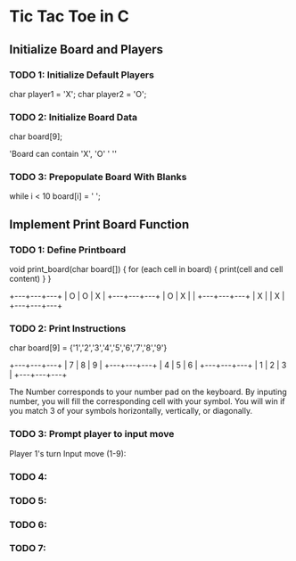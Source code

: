 # Tic Tac Toe in C

## Initialize Board and Players

### TODO 1: Initialize Default Players
char player1 = 'X';
char player2 = 'O';

### TODO 2: Initialize Board Data
char board[9];

'Board can contain 'X', 'O' ' ''

### TODO 3: Prepopulate Board With Blanks
while i < 10
	board[i] = ' ';

## Implement Print Board Function

### TODO 1: Define Printboard
void print_board(char board[]) {
	for (each cell in board) {
		print(cell and cell content)
	}
}

+---+---+---+
| O | O | X |
+---+---+---+
| O | X |	|
+---+---+---+
| X |	| X |
+---+---+---+

### TODO 2: Print Instructions

char board[9] = {'1','2','3','4','5','6','7','8','9'}

+---+---+---+
| 7 | 8 | 9 |
+---+---+---+
| 4 | 5 | 6 |
+---+---+---+
| 1 | 2 | 3 |
+---+---+---+

The Number corresponds to your number pad on the keyboard. By inputing number,
you will fill the corresponding cell with your symbol. You will win if you match
3 of your symbols horizontally, vertically, or diagonally.


### TODO 3: Prompt player to input move
Player 1's turn
Input move (1-9):

### TODO 4:


### TODO 5:

### TODO 6:

### TODO 7:
